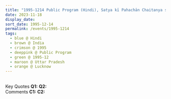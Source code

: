 ```yaml
---
title: "1995-1214 Public Program (Hindi), Satya kī Pahachān Chaitanya se He (The Recognition of Truth Is with Vibrations), Lucknow, Uttar Pradesh, India"
date: 2023-11-18
display_date: 
sort_date: 1995-12-14
permalink: /events/1995-1214
tags:
  - blue @ Hindi
  - brown @ India
  - crimson @ 1995
  - deeppink @ Public Program
  - green @ 1995-12
  - maroon @ Uttar Pradesh
  - orange @ Lucknow
---
```


<br>

<wave-list>
  <list-title color="DarkSeaGreen" width="55">Key Quotes</list-title>
  <list-item color="BlanchedAlmond" width="280"><b>Q1:</b> <i></i></list-item>
  <list-item color="Lavender" width="280"><b>Q2:</b> <i></i></list-item>
</wave-list>

<br>

<wave-list>
  <list-title color="DarkSeaGreen" width="55">Comments</list-title>
  <list-item color="BlanchedAlmond" width="280"><b>C1:</b> <i></i></list-item>
  <list-item color="Lavender" width="280"><b>C2:</b> <i></i></list-item>
</wave-list>